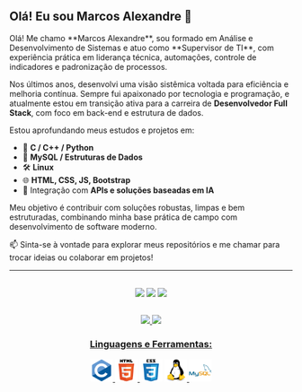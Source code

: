 <div>
  <h2>Olá! Eu sou Marcos Alexandre 👋</h2>
Olá! Me chamo **Marcos Alexandre**, sou formado em Análise e Desenvolvimento de Sistemas e atuo como **Supervisor de TI**, com experiência prática em liderança técnica, automações, controle de indicadores e padronização de processos.

Nos últimos anos, desenvolvi uma visão sistêmica voltada para eficiência e melhoria contínua. Sempre fui apaixonado por tecnologia e programação, e atualmente estou em transição ativa para a carreira de **Desenvolvedor Full Stack**, com foco em back-end e estrutura de dados.

Estou aprofundando meus estudos e projetos em:
- 🧠 **C / C++ / Python**
- 💾 **MySQL / Estruturas de Dados**
- 🛠️ **Linux**
- 🌐 **HTML, CSS, JS, Bootstrap**
- 🤖 Integração com **APIs e soluções baseadas em IA**

Meu objetivo é contribuir com soluções robustas, limpas e bem estruturadas, combinando minha base prática de campo com desenvolvimento de software moderno.

📫 Sinta-se à vontade para explorar meus repositórios e me chamar para trocar ideias ou colaborar em projetos!

---
</div><br>

<div align="center">
  <a href = "mailto:marcosalexandredsa@gmail.com"><img src="https://img.shields.io/badge/-Gmail-%23333?style=for-the-badge&logo=gmail&logoColor=white" target="_blank"></a>
  <a href="https://www.linkedin.com/in/marcos4lex" target="_blank"><img src="https://img.shields.io/badge/-LinkedIn-%230077B5?style=for-the-badge&logo=linkedin&logoColor=white" target="_blank"></a>
  <a href="https://twitter.com/marcos4lex" target="_blank"><img src="https://img.shields.io/badge/Twitter-1DA1F2?style=for-the-badge&logo=twitter&logoColor=white" target="_blank"></a>
</div>


  ##
<div align="center">
  <a href="https://github.com/marcos4lex">
  <img height="166em" src="https://github-readme-stats.vercel.app/api?username=marcos4lex&show_icons=true&theme=onedark&include_all_commits=true&count_private=true"/>
  <img height="166em" src="https://github-readme-stats.vercel.app/api/top-langs/?username=marcos4lex&layout=compact&langs_count=7&theme=onedark"/>
</div>

  
<h3 align="center">Linguagens e Ferramentas:</h3>
<p align="center"> <a href="#" target="_blank" rel="noreferrer"> <img src="https://raw.githubusercontent.com/devicons/devicon/master/icons/c/c-original.svg" alt="c" width="40" height="40"/> </a>  <a href="#" target="_blank" rel="noreferrer"> <img src="https://raw.githubusercontent.com/devicons/devicon/master/icons/html5/html5-original-wordmark.svg" alt="html5" width="40" height="40"/> </a><a href="#" target="_blank" rel="noreferrer"> <img src="https://raw.githubusercontent.com/devicons/devicon/master/icons/css3/css3-original-wordmark.svg" alt="css3" width="40" height="40"/></a> <a href="#" target="_blank" rel="noreferrer"> <img src="https://raw.githubusercontent.com/devicons/devicon/master/icons/linux/linux-original.svg" alt="linux" width="40" height="40"/> </a> <a href="#" target="_blank" rel="noreferrer"> <img src="https://raw.githubusercontent.com/devicons/devicon/master/icons/mysql/mysql-original-wordmark.svg" alt="mysql" width="40" height="40"/></a></p>
